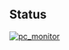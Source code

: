 ## Status

[![pc_monitor](https://catalog.flipperzero.one/application/pc_monitor/widget)](https://catalog.flipperzero.one/application/pc_monitor/page)